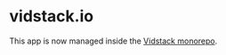 # vidstack.io

This app is now managed inside the [Vidstack monorepo](https://github.com/vidstack/vidstack/tree/main/apps/vidstack-io).
